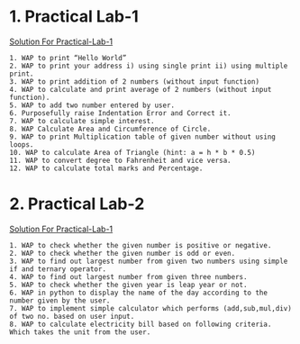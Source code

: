 <h1>1. Practical Lab-1</h1>

[Solution For Practical-Lab-1](https://github.com/DevendraCollage/Collage-Python-Solution/tree/main/14-06-2024/Lab-1%20Solution)

```
1. WAP to print “Hello World”
2. WAP to print your address i) using single print ii) using multiple print.
3. WAP to print addition of 2 numbers (without input function)
4. WAP to calculate and print average of 2 numbers (without input function).
5. WAP to add two number entered by user.
6. Purposefully raise Indentation Error and Correct it.
7. WAP to calculate simple interest.
8. WAP Calculate Area and Circumference of Circle.
9. WAP to print Multiplication table of given number without using loops.
10. WAP to calculate Area of Triangle (hint: a = h * b * 0.5)
11. WAP to convert degree to Fahrenheit and vice versa.
12. WAP to calculate total marks and Percentage.
```

<h1>2. Practical Lab-2</h1>

[Solution For Practical-Lab-1](https://github.com/DevendraCollage/Collage-Python-Solution/tree/main/21-06-2024/Lab-2%20Solution)

```
1. WAP to check whether the given number is positive or negative.
2. WAP to check whether the given number is odd or even.
3. WAP to find out largest number from given two numbers using simple if and ternary operator.
4. WAP to find out largest number from given three numbers.
5. WAP to check whether the given year is leap year or not.
6. WAP in python to display the name of the day according to the number given by the user.
7. WAP to implement simple calculator which performs (add,sub,mul,div) of two no. based on user input.
8. WAP to calculate electricity bill based on following criteria. Which takes the unit from the user.
```
